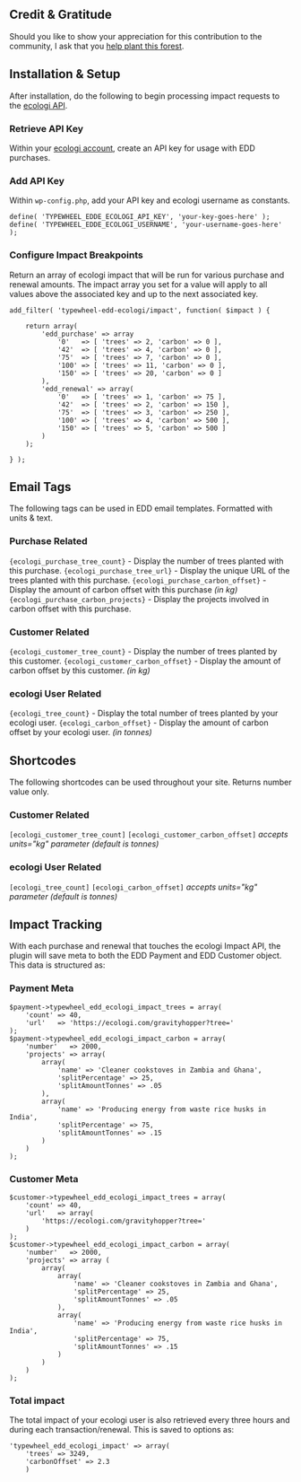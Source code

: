 ## Credit & Gratitude
Should you like to show your appreciation for this contribution to the community, I ask that you [help plant this forest](https://ecologi.com/typewheel?r=6102fa245a5109238b1f2de6).

## Installation & Setup
After installation, do the following to begin processing impact requests to the [ecologi API](https://docs.ecologi.com/docs/public-api-docs/API/Impact-API.v1.yaml).

### Retrieve API Key
Within your [ecologi account](https://ecologi.com/settings/), create an API key for usage with EDD purchases.

### Add API Key
Within `wp-config.php`, add your API key and ecologi username as constants.

```
define( 'TYPEWHEEL_EDDE_ECOLOGI_API_KEY', 'your-key-goes-here' );
define( 'TYPEWHEEL_EDDE_ECOLOGI_USERNAME', 'your-username-goes-here' );
```

### Configure Impact Breakpoints
Return an array of ecologi impact that will be run for various purchase and renewal amounts. The impact array you set for a value will apply to all values above the associated key and up to the next associated key.
```
add_filter( 'typewheel-edd-ecologi/impact', function( $impact ) {

    return array(
        'edd_purchase' => array
            '0'   => [ 'trees' => 2, 'carbon' => 0 ],
            '42'  => [ 'trees' => 4, 'carbon' => 0 ],
            '75'  => [ 'trees' => 7, 'carbon' => 0 ],
            '100' => [ 'trees' => 11, 'carbon' => 0 ],
            '150' => [ 'trees' => 20, 'carbon' => 0 ]
        ),
        'edd_renewal' => array(
            '0'   => [ 'trees' => 1, 'carbon' => 75 ],
            '42'  => [ 'trees' => 2, 'carbon' => 150 ],
            '75'  => [ 'trees' => 3, 'carbon' => 250 ],
            '100' => [ 'trees' => 4, 'carbon' => 500 ],
            '150' => [ 'trees' => 5, 'carbon' => 500 ]
        )
    );

} );
```

## Email Tags
The following tags can be used in EDD email templates. Formatted with units & text.

### Purchase Related
`{ecologi_purchase_tree_count}` - Display the number of trees planted with this purchase.
`{ecologi_purchase_tree_url}` - Display the unique URL of the trees planted with this purchase.
`{ecologi_purchase_carbon_offset}` - Display the amount of carbon offset with this purchase *(in kg)*
`{ecologi_purchase_carbon_projects}` - Display the projects involved in carbon offset with this purchase.

### Customer Related
`{ecologi_customer_tree_count}` - Display the number of trees planted by this customer.
`{ecologi_customer_carbon_offset}` - Display the amount of carbon offset by this customer. *(in kg)*

### ecologi User Related
`{ecologi_tree_count}` - Display the total number of trees planted by your ecologi user.
`{ecologi_carbon_offset}` - Display the amount of carbon offset by your ecologi user. *(in tonnes)*

## Shortcodes
The following shortcodes can be used throughout your site. Returns number value only.

### Customer Related
`[ecologi_customer_tree_count]`
`[ecologi_customer_carbon_offset]` *accepts units="kg" parameter (default is tonnes)*

### ecologi User Related
`[ecologi_tree_count]`
`[ecologi_carbon_offset]` *accepts units="kg" parameter (default is tonnes)*


## Impact Tracking
With each purchase and renewal that touches the ecologi Impact API, the plugin will save meta to both the EDD Payment and EDD Customer object. This data is structured as:

### Payment Meta
```
$payment->typewheel_edd_ecologi_impact_trees = array(
    'count' => 40,
    'url'   => 'https://ecologi.com/gravityhopper?tree='
);
$payment->typewheel_edd_ecologi_impact_carbon = array(
    'number'   => 2000,
    'projects' => array(
        array(
            'name' => 'Cleaner cookstoves in Zambia and Ghana',
            'splitPercentage' => 25,
            'splitAmountTonnes' => .05
        ),
        array(
            'name' => 'Producing energy from waste rice husks in India',
            'splitPercentage' => 75,
            'splitAmountTonnes' => .15
        )
    )
);
```

### Customer Meta
```
$customer->typewheel_edd_ecologi_impact_trees = array(
    'count' => 40,
    'url'   => array(
        'https://ecologi.com/gravityhopper?tree='
    )
);
$customer->typewheel_edd_ecologi_impact_carbon = array(
    'number'   => 2000,
    'projects' => array (
        array(
            array(
                'name' => 'Cleaner cookstoves in Zambia and Ghana',
                'splitPercentage' => 25,
                'splitAmountTonnes' => .05
            ),
            array(
                'name' => 'Producing energy from waste rice husks in India',
                'splitPercentage' => 75,
                'splitAmountTonnes' => .15
            )
        )
    )
);
```

### Total impact
The total impact of your ecologi user is also retrieved every three hours and during each transaction/renewal. This is saved to options as:
```
'typewheel_edd_ecologi_impact' => array(
    'trees' => 3249,
    'carbonOffset' => 2.3
    )
```
